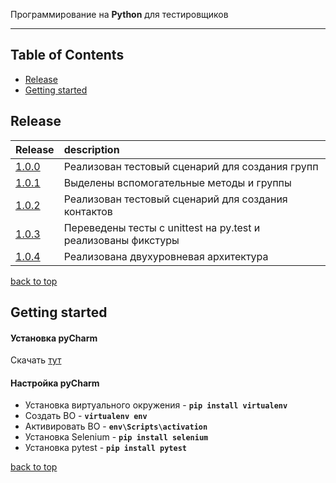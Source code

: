 Программирование на **Python** для тестировщиков

---

<!-- START doctoc generated TOC please keep comment here to allow auto update -->
<!-- DON'T EDIT THIS SECTION, INSTEAD RE-RUN doctoc TO UPDATE -->
## Table of Contents

- [Release](#release)
- [Getting started](#getting-started)

<!-- END doctoc generated TOC please keep comment here to allow auto update -->

## Release
| **Release** | **description** |
|----------------|:---------|
| [1.0.0](https://github.com/OnielliUnit/python_addressbook/releases/tag/v1.0.0) | Реализован тестовый сценарий для создания групп |
| [1.0.1](https://github.com/OnielliUnit/python_addressbook/releases/tag/v1.0.1) | Выделены вспомогательные методы и группы |
| [1.0.2](https://github.com/OnielliUnit/python_addressbook/releases/tag/v1.0.2) | Реализован тестовый сценарий для создания контактов |
| [1.0.3](https://github.com/OnielliUnit/python_addressbook/releases/tag/v1.0.3) | Переведены тесты с unittest на py.test и реализованы фикстуры |
| [1.0.4](https://github.com/OnielliUnit/python_addressbook/releases/tag/v1.0.4) | Реализована двухуровневая архитектура |

[back to top](#table-of-contents)

## Getting started
#### Установка pyCharm
Скачать [тут](https://www.jetbrains.com/ru-ru/pycharm/download/download-thanks.html?platform=windows&code=PCC)

#### Настройка pyCharm
- Установка виртуального окружения - **`pip install virtualenv`**
- Создать ВО - **`virtualenv env`**
- Активировать ВО - **`env\Scripts\activation`**
- Установка Selenium - **`pip install selenium`**
- Установка pytest - **`pip install pytest`**

[back to top](#table-of-contents)
